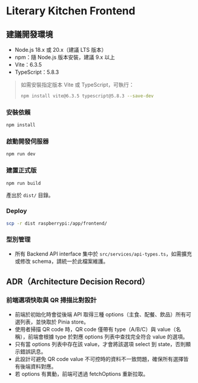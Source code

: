 # Literary Kitchen Frontend

## 建議開發環境

- Node.js 18.x 或 20.x（建議 LTS 版本）
- npm：隨 Node.js 版本安裝，建議 9.x 以上
- Vite：6.3.5
- TypeScript：5.8.3

> 如需安裝指定版本 Vite 或 TypeScript，可執行：
>
> ```sh
> npm install vite@6.3.5 typescript@5.8.3 --save-dev
> ```

### 安裝依賴

```sh
npm install
```

### 啟動開發伺服器

```sh
npm run dev
```

### 建置正式版

```sh
npm run build
```

產出於 `dist/` 目錄。

### Deploy

```sh
scp -r dist raspberrypi:/app/frontend/
```

### 型別管理

- 所有 Backend API interface 集中於 `src/services/api-types.ts`，如需擴充或修改 schema，請統一於此檔案維護。

## ADR（Architecture Decision Record）

### 前端選項快取與 QR 掃描比對設計

- 前端於初始化時會從後端 API 取得三種 options（主食、配餐、飲品）所有可選列表，並快取於 Pinia store。
- 使用者掃描 QR code 時，QR code 僅帶有 type（A/B/C）與 value（名稱），前端會根據 type 於對應 options 列表中查找完全符合 value 的選項。
- 只有當 options 列表中存在該 value，才會將該選項 select 到 state，否則顯示錯誤訊息。
- 此設計可避免 QR code value 不可控時的資料不一致問題，確保所有選擇皆有後端資料對應。
- 若 options 有異動，前端可透過 fetchOptions 重新拉取。
